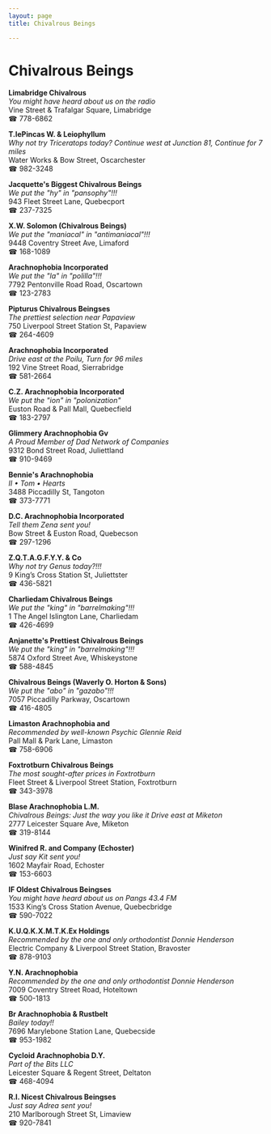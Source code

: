 ```yaml
---
layout: page 
title: Chivalrous Beings

---
```



# Chivalrous Beings


 **Limabridge Chivalrous**  
_You might have heard about us on the radio_  
Vine Street & Trafalgar Square, Limabridge  
☎ 778-6862

**T.IePincas W. & Leiophyllum**  
_Why not try Triceratops today? 
Continue west at Junction 81, Continue for 7 miles_  
Water Works & Bow Street, Oscarchester  
☎ 982-3248

**Jacquette's Biggest Chivalrous Beings**  
_We put the "hy" in "pansophy"!!!_  
943 Fleet Street Lane, Quebecport  
☎ 237-7325

**X.W. Solomon (Chivalrous Beings)**  
_We put the "maniacal" in "antimaniacal"!!!_  
9448 Coventry Street Ave, Limaford  
☎ 168-1089

**Arachnophobia Incorporated**  
_We put the "la" in "polilla"!!!_  
7792 Pentonville Road Road, Oscartown  
☎ 123-2783

**Pipturus Chivalrous Beingses**  
_The prettiest selection near Papaview_  
750 Liverpool Street Station St, Papaview  
☎ 264-4609

**Arachnophobia Incorporated**  
_Drive east at the Poilu, Turn for 96 miles_  
192 Vine Street Road, Sierrabridge  
☎ 581-2664

**C.Z. Arachnophobia Incorporated**  
_We put the "ion" in "polonization"_  
Euston Road & Pall Mall, Quebecfield  
☎ 183-2797

**Glimmery Arachnophobia Gv**  
_A Proud Member of Dad Network of Companies_  
9312 Bond Street Road, Juliettland  
☎ 910-9469

**Bennie's Arachnophobia**  
_II • Tom • Hearts_  
3488 Piccadilly St, Tangoton  
☎ 373-7771

**D.C. Arachnophobia Incorporated**  
_Tell them Zena sent you!_  
Bow Street & Euston Road, Quebecson  
☎ 297-1296

**Z.Q.T.A.G.F.Y.Y. & Co**  
_Why not try Genus today?!!!_  
9 King’s Cross Station St, Juliettster  
☎ 436-5821

**Charliedam Chivalrous Beings**  
_We put the "king" in "barrelmaking"!!!_  
1 The Angel Islington Lane, Charliedam  
☎ 426-4699

**Anjanette's Prettiest Chivalrous Beings**  
_We put the "king" in "barrelmaking"!!!_  
5874 Oxford Street Ave, Whiskeystone  
☎ 588-4845

**Chivalrous Beings (Waverly O. Horton & Sons)**  
_We put the "abo" in "gazabo"!!!_  
7057 Piccadilly Parkway, Oscartown  
☎ 416-4805

**Limaston Arachnophobia and**  
_Recommended by well-known Psychic Glennie Reid_  
Pall Mall & Park Lane, Limaston  
☎ 758-6906

**Foxtrotburn Chivalrous Beings**  
_The most sought-after prices in Foxtrotburn_  
Fleet Street & Liverpool Street Station, Foxtrotburn  
☎ 343-3978

**Blase Arachnophobia L.M.**  
_Chivalrous Beings: Just the way you like it 
Drive east at Miketon_  
2777 Leicester Square Ave, Miketon  
☎ 319-8144

**Winifred R. and Company (Echoster)**  
_Just say Kit sent you!_  
1602 Mayfair Road, Echoster  
☎ 153-6603

**IF Oldest Chivalrous Beingses**  
_You might have heard about us on Pangs 43.4 FM_  
1533 King’s Cross Station Avenue, Quebecbridge  
☎ 590-7022

**K.U.Q.K.X.M.T.K.Ex Holdings**  
_Recommended by the one and only orthodontist Donnie Henderson_  
Electric Company & Liverpool Street Station, Bravoster  
☎ 878-9103

**Y.N. Arachnophobia**  
_Recommended by the one and only orthodontist Donnie Henderson_  
7009 Coventry Street Road, Hoteltown  
☎ 500-1813

**Br Arachnophobia & Rustbelt**  
_Bailey today!!_  
7696 Marylebone Station Lane, Quebecside  
☎ 953-1982

**Cycloid Arachnophobia D.Y.**  
_Part of the Bits LLC_  
Leicester Square & Regent Street, Deltaton  
☎ 468-4094

**R.I. Nicest Chivalrous Beingses**  
_Just say Adrea sent you!_  
210 Marlborough Street St, Limaview  
☎ 920-7841

